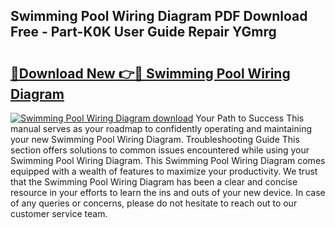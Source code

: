 ## Swimming Pool Wiring Diagram PDF Download Free - Part-K0K User Guide Repair YGmrg

# <h2><a href="http://dfpr6iw.blite.top/?on=Swimming+Pool+Wiring+Diagram">🔗Download New 👉🔴 Swimming Pool Wiring Diagram</a></h2>

[![Swimming Pool Wiring Diagram download](https://i.imgur.com/lujVjoI.png)](http://dfpr6iw.blite.top/?on=Swimming+Pool+Wiring+Diagram)
Your Path to Success This manual serves as your roadmap to confidently operating and maintaining your new Swimming Pool Wiring Diagram. Troubleshooting Guide This section offers solutions to common issues encountered while using your Swimming Pool Wiring Diagram. This Swimming Pool Wiring Diagram comes equipped with a wealth of features to maximize your productivity. We trust that the Swimming Pool Wiring Diagram has been a clear and concise resource in your efforts to learn the ins and outs of your new device. In case of any queries or concerns, please do not hesitate to reach out to our customer service team.
